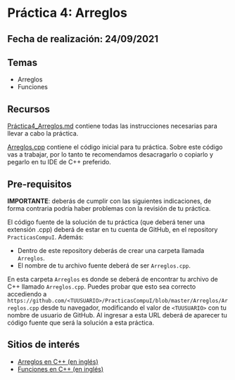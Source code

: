 # Práctica 4: Arreglos

## Fecha de realización: 24/09/2021

## Temas
 * Arreglos
 * Funciones

## Recursos

[Práctica4_Arreglos.md](Practica4_Arreglos.md) contiene todas las instrucciones necesarias para llevar a cabo la práctica.

[Arreglos.cpp](Arreglos.cpp) contiene el código inicial para tu práctica. Sobre este código vas a trabajar, por lo tanto te recomendamos desacragarlo o copiarlo y pegarlo en tu IDE de C++ preferido.

## Pre-requisitos

**IMPORTANTE**: deberás de cumplir con las siguientes indicaciones, de forma contraria podría haber problemas con la revisión de tu práctica.

El código fuente de la solución de tu práctica (que deberá tener una extensión .cpp) deberá de estar en tu cuenta de GitHub, en el repository `PracticasCompuI`. Además:
* Dentro de este repository deberás de crear una carpeta llamada `Arreglos`.
* El nombre de tu archivo fuente deberá de ser `Arreglos.cpp`.

En esta carpeta `Arreglos` es donde se deberá de encontrar tu archivo de C++ llamado `Arreglos.cpp`. Puedes probar que esto sea correcto accediendo a `https://github.com/<TUUSUARIO>/PracticasCompuI/blob/master/Arreglos/Arreglos.cpp` desde tu navegador, modificando el valor de `<TUUSUARIO>` con tu nombre de usuario de GitHub. Al ingresar a esta URL deberá de aparecer tu código fuente que será la solución a esta práctica.

## Sitios de interés

* [Arreglos en C++ (en inglés)](http://www.cplusplus.com/doc/tutorial/arrays/)
* [Funciones en C++ (en inglés)](http://www.cplusplus.com/doc/tutorial/functions/)
